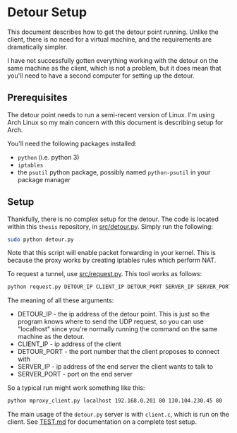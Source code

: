 Detour Setup
============

This document describes how to get the detour point running. Unlike the client,
there is no need for a virtual machine, and the requirements are dramatically
simpler.

I have not successfully gotten everything working with the detour on the same
machine as the client, which is not a problem, but it does mean that you'll
need to have a second computer for setting up the detour.

Prerequisites
-------------

The detour point needs to run a semi-recent version of Linux. I'm using Arch
Linux so my main concern with this document is describing setup for Arch.

You'll need the following packages installed:

- `python` (i.e. python 3)
- `iptables`
- the `psutil` python package, possibly named `python-psutil` in your package
  manager

Setup
-----

Thankfully, there is no complex setup for the detour. The code is located within
this `thesis` repository, in [src/detour.py](../src/detour.py). Simply run the
following:

```bash
sudo python detour.py
```

Note that this script will enable packet forwarding in your kernel. This is
because the proxy works by creating iptables rules which perform NAT.

To request a tunnel, use [src/request.py](../src/request.py). This tool works as
follows:

```bash
python request.py DETOUR_IP CLIENT_IP DETOUR_PORT SERVER_IP SERVER_PORT
```

The meaning of all these arguments:
- DETOUR_IP - the ip address of the detour point. This is just so the program
  knows where to send the UDP request, so you can use "localhost" since you're
  normally running the command on the same machine as the detour.
- CLIENT_IP - ip address of the client
- DETOUR_PORT - the port number that the client proposes to connect with
- SERVER_IP - ip address of the end server the client wants to talk to
- SERVER_PORT - port on the end server

So a typical run might work something like this:

```bash
python mproxy_client.py localhost 192.168.0.201 80 130.104.230.45 80
```

The main usage of the `detour.py` server is with `client.c`, which is run on the
client. See [TEST.md](TEST.md) for documentation on a complete test setup.
